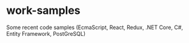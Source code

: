 # work-samples
Some recent code samples (EcmaScript, React, Redux, .NET Core, C#, Entity Framework, PostGreSQL)
